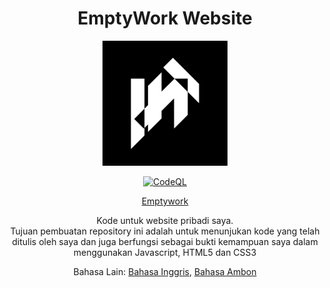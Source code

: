 <h1 align="center"> EmptyWork Website</h1>
<p align="center">
<img width="200px" height="200px" src="images/emptywork.png" />
</p>

<div align="center">
  
 [![CodeQL](https://github.com/EmptyWork/emptywork.github.io/actions/workflows/codeql-analysis.yml/badge.svg)](https://github.com/EmptyWork/emptywork.github.io/actions/workflows/codeql-analysis.yml)
  
[Emptywork](https://emptywork.github.io)

Kode untuk website pribadi saya.<br/>
Tujuan pembuatan repository ini adalah untuk menunjukan kode yang telah ditulis oleh saya dan juga berfungsi sebagai bukti kemampuan saya dalam menggunakan Javascript, HTML5 dan CSS3

Bahasa Lain: <a href="README.md">Bahasa Inggris</a>, <a href="README.abs-ID.md">Bahasa Ambon</a>

</div>
